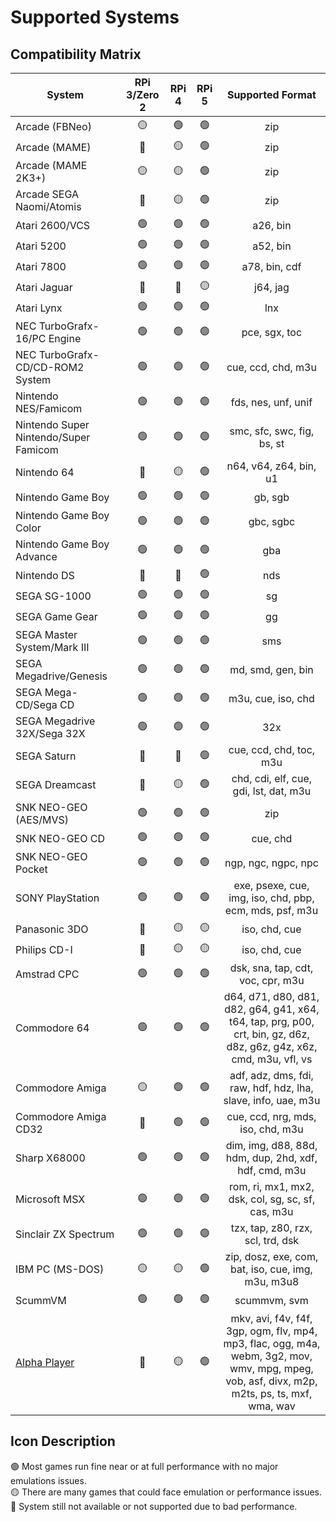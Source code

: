 # Supported Systems

## Compatibility Matrix

| System                                | RPi 3/Zero 2              | RPi 4            | RPi 5                      | Supported Format   |
| ------------------------------------- | :--------------:          | :--------------: | :------------:             | :----------------: |
| Arcade (FBNeo)                        | :yellow_circle:           | :green_circle:   | :green_circle:             | zip |
| Arcade (MAME)                         | :red_circle:              | :yellow_circle:  | :green_circle:             | zip |
| Arcade (MAME 2K3+)                    | :yellow_circle:           | :yellow_circle:  | :green_circle:             | zip |
| Arcade SEGA Naomi/Atomis              | :red_circle:              | :yellow_circle:  | :green_circle:             | zip |
| Atari 2600/VCS                        | :green_circle:            | :green_circle:   | :green_circle:             | a26, bin |
| Atari 5200                            | :green_circle:            | :green_circle:   | :green_circle:             | a52, bin |
| Atari 7800                            | :green_circle:            | :green_circle:   | :green_circle:             | a78, bin, cdf |
| Atari Jaguar                          | :red_circle:              | :red_circle:     | :yellow_circle:            | j64, jag |
| Atari Lynx                            | :green_circle:            | :green_circle:   | :green_circle:             | lnx |
| NEC TurboGrafx-16/PC Engine           | :green_circle:            | :green_circle:   | :green_circle:             | pce, sgx, toc |
| NEC TurboGrafx-CD/CD-ROM2 System      | :green_circle:            | :green_circle:   | :green_circle:             | cue, ccd, chd, m3u |
| Nintendo NES/Famicom                  | :green_circle:            | :green_circle:   | :green_circle:             | fds, nes, unf, unif |
| Nintendo Super Nintendo/Super Famicom | :green_circle:            | :green_circle:   | :green_circle:             | smc, sfc, swc, fig, bs, st |
| Nintendo 64                           | :red_circle:              | :yellow_circle:  | :green_circle:             | n64, v64, z64, bin, u1 |
| Nintendo Game Boy                     | :green_circle:            | :green_circle:   | :green_circle:             | gb, sgb |
| Nintendo Game Boy Color               | :green_circle:            | :green_circle:   | :green_circle:             | gbc, sgbc |
| Nintendo Game Boy Advance             | :green_circle:            | :green_circle:   | :green_circle:             | gba |
| Nintendo DS                           | :red_circle:              | :red_circle:     | :green_circle:             | nds |
| SEGA SG-1000                          | :green_circle:            | :green_circle:   | :green_circle:             | sg |
| SEGA Game Gear                        | :green_circle:            | :green_circle:   | :green_circle:             | gg |
| SEGA Master System/Mark III           | :green_circle:            | :green_circle:   | :green_circle:             | sms |
| SEGA Megadrive/Genesis                | :green_circle:            | :green_circle:   | :green_circle:             | md, smd, gen, bin |
| SEGA Mega-CD/Sega CD                  | :green_circle:            | :green_circle:   | :green_circle:             | m3u, cue, iso, chd |
| SEGA Megadrive 32X/Sega 32X           | :green_circle:            | :green_circle:   | :green_circle:             | 32x |
| SEGA Saturn                           | :red_circle:              | :red_circle:     | :green_circle:             | cue, ccd, chd, toc, m3u |
| SEGA Dreamcast                        | :red_circle:              | :yellow_circle:  | :green_circle:             | chd, cdi, elf, cue, gdi, lst, dat, m3u |
| SNK NEO-GEO (AES/MVS)                 | :green_circle:            | :green_circle:   | :green_circle:             | zip |
| SNK NEO-GEO CD                        | :green_circle:            | :green_circle:   | :green_circle:             | cue, chd |
| SNK NEO-GEO Pocket                    | :green_circle:            | :green_circle:   | :green_circle:             | ngp, ngc, ngpc, npc |
| SONY PlayStation                      | :green_circle:            | :green_circle:   | :green_circle:             | exe, psexe, cue, img, iso, chd, pbp, ecm, mds, psf, m3u |
| Panasonic 3DO                         | :red_circle:              | :yellow_circle:  | :yellow_circle:            | iso, chd, cue |
| Philips CD-I                          | :red_circle:              | :yellow_circle:  | :yellow_circle:            | iso, chd, cue |
| Amstrad CPC                           | :green_circle:            | :green_circle:   | :green_circle:             | dsk, sna, tap, cdt, voc, cpr, m3u |
| Commodore 64                          | :green_circle:            | :green_circle:   | :green_circle:             | d64, d71, d80, d81, d82, g64, g41, x64, t64, tap, prg, p00, crt, bin, gz, d6z, d8z, g6z, g4z, x6z, cmd, m3u, vfl, vs |
| Commodore Amiga                       | :yellow_circle:           | :green_circle:  | :green_circle:              | adf, adz, dms, fdi, raw, hdf, hdz, lha, slave, info, uae, m3u |
| Commodore Amiga CD32                  | :red_circle:              | :green_circle:   | :green_circle:             | cue, ccd, nrg, mds, iso, chd, m3u |
| Sharp X68000                          | :green_circle:            | :green_circle:   | :green_circle:             | dim, img, d88, 88d, hdm, dup, 2hd, xdf, hdf, cmd, m3u |
| Microsoft MSX                         | :green_circle:            | :green_circle:   | :green_circle:             | rom, ri, mx1, mx2, dsk, col, sg, sc, sf, cas, m3u |
| Sinclair ZX Spectrum                  | :green_circle:            | :green_circle:   | :green_circle:             | tzx, tap, z80, rzx, scl, trd, dsk |
| IBM PC (MS-DOS)                       | :yellow_circle:           | :yellow_circle:  | :green_circle:             | zip, dosz, exe, com, bat, iso, cue, img, m3u, m3u8 |
| ScummVM                               | :green_circle:            | :green_circle:   | :green_circle:             | scummvm, svm |
| [Alpha Player](alphaplayer.md)        | :red_circle:              | :yellow_circle:  | :green_circle:             | mkv, avi, f4v, f4f, 3gp, ogm, flv, mp4, mp3, flac, ogg, m4a, webm, 3g2, mov, wmv, mpg, mpeg, vob, asf, divx, m2p, m2ts, ps, ts, mxf, wma, wav |

## Icon Description
:green_circle: Most games run fine near or at full performance with no major emulations issues.</br>
:yellow_circle: There are many games that could face emulation or performance issues.</br>
:red_circle: System still not available or not supported due to bad performance.</br>